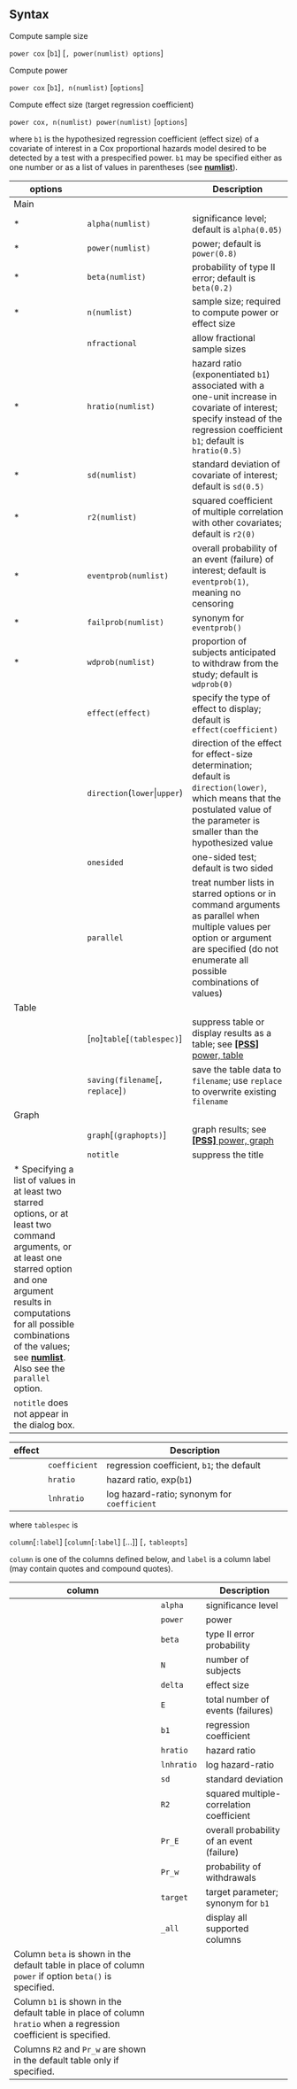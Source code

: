 ## Syntax

Compute sample size

`power cox` \[`b1`\] \[`, power(numlist) options`\]

Compute power

`power cox` \[`b1`\]`, n(numlist)` \[`options`\]

Compute effect size (target regression coefficient)

`power cox, n(numlist) power(numlist)` \[`options`\]

where `b1` is the hypothesized regression coefficient (effect size) of a
covariate of interest in a Cox proportional hazards model desired to be
detected by a test with a prespecified power. `b1` may be specified
either as one number or as a list of values in parentheses (see
[<strong>numlist</strong>](http://www.stata.com/help.cgi?numlist)).

| options                                                                                                                                                                                                                                                                                                                                                   |                                       | Description                                                                                                                                                                                |
|-----------------------------------------------------------------------------------------------------------------------------------------------------------------------------------------------------------------------------------------------------------------------------------------------------------------------------------------------------------|---------------------------------------|--------------------------------------------------------------------------------------------------------------------------------------------------------------------------------------------|
| Main                                                                                                                                                                                                                                                                                                                                                      |                                       |                                                                                                                                                                                            |
| \*                                                                                                                                                                                                                                                                                                                                                        | `alpha(numlist)`                      | significance level; default is `alpha(0.05)`                                                                                                                                               |
| \*                                                                                                                                                                                                                                                                                                                                                        | `power(numlist)`                      | power; default is `power(0.8)`                                                                                                                                                             |
| \*                                                                                                                                                                                                                                                                                                                                                        | `beta(numlist)`                       | probability of type II error; default is `beta(0.2)`                                                                                                                                       |
| \*                                                                                                                                                                                                                                                                                                                                                        | `n(numlist)`                          | sample size; required to compute power or effect size                                                                                                                                      |
|                                                                                                                                                                                                                                                                                                                                                           | `nfractional`                         | allow fractional sample sizes                                                                                                                                                              |
| \*                                                                                                                                                                                                                                                                                                                                                        | `hratio(numlist)`                     | hazard ratio (exponentiated `b1`) associated with a one-unit increase in covariate of interest; specify instead of the regression coefficient `b1`; default is `hratio(0.5)`               |
| \*                                                                                                                                                                                                                                                                                                                                                        | `sd(numlist)`                         | standard deviation of covariate of interest; default is `sd(0.5)`                                                                                                                          |
| \*                                                                                                                                                                                                                                                                                                                                                        | `r2(numlist)`                         | squared coefficient of multiple correlation with other covariates; default is `r2(0)`                                                                                                      |
| \*                                                                                                                                                                                                                                                                                                                                                        | `eventprob(numlist)`                  | overall probability of an event (failure) of interest; default is `eventprob(1)`, meaning no censoring                                                                                     |
| \*                                                                                                                                                                                                                                                                                                                                                        | `failprob(numlist)`                   | synonym for `eventprob()`                                                                                                                                                                  |
| \*                                                                                                                                                                                                                                                                                                                                                        | `wdprob(numlist)`                     | proportion of subjects anticipated to withdraw from the study; default is `wdprob(0)`                                                                                                      |
|                                                                                                                                                                                                                                                                                                                                                           | `effect(effect)`                  | specify the type of effect to display; default is `effect(coefficient)`                                                                                                                    |
|                                                                                                                                                                                                                                                                                                                                                           | `direction`(`lower`\|`upper`)         | direction of the effect for effect-size determination; default is `direction(lower)`, which means that the postulated value of the parameter is smaller than the hypothesized value        |
|                                                                                                                                                                                                                                                                                                                                                           | `onesided`                            | one-sided test; default is two sided                                                                                                                                                       |
|                                                                                                                                                                                                                                                                                                                                                           | `parallel`                            | treat number lists in starred options or in command arguments as parallel when multiple values per option or argument are specified (do not enumerate all possible combinations of values) |
| Table                                                                                                                                                                                                                                                                                                                                                     |                                       |                                                                                                                                                                                            |
|                                                                                                                                                                                                                                                                                                                                                           | \[`no`\]`table`\[`(tablespec)`\]  | suppress table or display results as a table; see [<strong>[PSS]</strong> power, table](http://www.stata.com/help.cgi?power_opttable)                           |
|                                                                                                                                                                                                                                                                                                                                                           | `saving(filename`\[`, replace`\]`)` | save the table data to `filename`; use `replace` to overwrite existing `filename`                                                                                                          |
| Graph                                                                                                                                                                                                                                                                                                                                                     |                                       |                                                                                                                                                                                            |
|                                                                                                                                                                                                                                                                                                                                                           | `graph`\[`(graphopts)`\]          | graph results; see [<strong>[PSS]</strong> power, graph](http://www.stata.com/help.cgi?power_optgraph)                                                          |
|                                                                                                                                                                                                                                                                                                                                                           | `notitle`                             | suppress the title                                                                                                                                                                         |
| \* Specifying a list of values in at least two starred options, or at least two command arguments, or at least one starred option and one argument results in computations for all possible combinations of the values; see [<strong>numlist</strong>](http://www.stata.com/help.cgi?numlist). Also see the `parallel` option. |                                       |                                                                                                                                                                                            |
| `notitle` does not appear in the dialog box.                                                                                                                                                                                                                                                                                                              |                                       |                                                                                                                                                                                            |

| effect |               | Description                                 |
|--------|---------------|---------------------------------------------|
|        | `coefficient` | regression coefficient, `b1`; the default   |
|        | `hratio`      | hazard ratio, exp(`b1`)                     |
|        | `lnhratio`    | log hazard-ratio; synonym for `coefficient` |

where `tablespec` is

`column`\[`:label`\] \[`column`\[`:label`\] \[...\]\] \[`,`
`tableopts`\]

`column` is one of the columns defined below, and `label` is a column
label (may contain quotes and compound quotes).

| column                                                                                                            |            | Description                               |
|-------------------------------------------------------------------------------------------------------------------|------------|-------------------------------------------|
|                                                                                                                   | `alpha`    | significance level                        |
|                                                                                                                   | `power`    | power                                     |
|                                                                                                                   | `beta`     | type II error probability                 |
|                                                                                                                   | `N`        | number of subjects                        |
|                                                                                                                   | `delta`    | effect size                               |
|                                                                                                                   | `E`        | total number of events (failures)         |
|                                                                                                                   | `b1`       | regression coefficient                    |
|                                                                                                                   | `hratio`   | hazard ratio                              |
|                                                                                                                   | `lnhratio` | log hazard-ratio                          |
|                                                                                                                   | `sd`       | standard deviation                        |
|                                                                                                                   | `R2`       | squared multiple-correlation coefficient  |
|                                                                                                                   | `Pr_E`     | overall probability of an event (failure) |
|                                                                                                                   | `Pr_w`     | probability of withdrawals                |
|                                                                                                                   | `target`   | target parameter; synonym for `b1`        |
|                                                                                                                   | `_all`     | display all supported columns             |
| Column `beta` is shown in the default table in place of column `power` if option `beta()` is specified.           |            |                                           |
| Column `b1` is shown in the default table in place of column `hratio` when a regression coefficient is specified. |            |                                           |
| Columns `R2` and `Pr_w` are shown in the default table only if specified.                                         |            |                                           |
